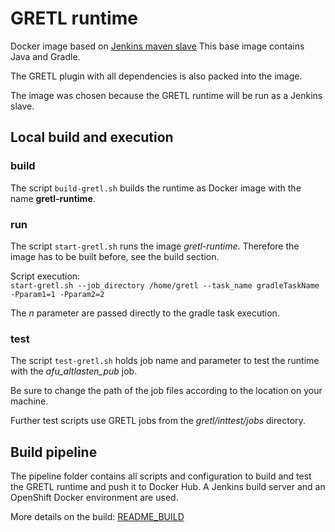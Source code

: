 # GRETL runtime
Docker image based on [Jenkins maven slave](https://hub.docker.com/r/openshift/jenkins-slave-maven-centos7/)
This base image contains Java and Gradle.

The GRETL plugin with all dependencies is also packed into the image.

The image was chosen because the GRETL runtime will be run as a Jenkins slave.

## Local build and execution

### build
The script ```build-gretl.sh``` builds the runtime as Docker image with the name **gretl-runtime**.

### run
The script ```start-gretl.sh``` runs the image *gretl-runtime*.
Therefore the image has to be built before, see the build section.

Script execution:  
```start-gretl.sh --job_directory /home/gretl --task_name gradleTaskName -Pparam1=1 -Pparam2=2```

The *n* parameter are passed directly to the gradle task execution.

### test
The script ```test-gretl.sh``` holds job name and parameter to test the runtime with the *afu_altlasten_pub* job.

Be sure to change the path of the job files according to the location on your machine.

Further test scripts use GRETL jobs from the *gretl/inttest/jobs* directory.

## Build pipeline
The pipeline folder contains all scripts and configuration to build and test the GRETL runtime and push it to Docker Hub.
A Jenkins build server and an OpenShift Docker environment are used.

More details on the build: [README_BUILD](runtimeImage/pipeline/README_BUILD.md)
